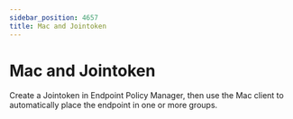 ```yaml
---
sidebar_position: 4657
title: Mac and Jointoken
---
```


# Mac and Jointoken

Create a Jointoken in Endpoint Policy Manager, then use the Mac client to automatically place the endpoint in one or more groups.